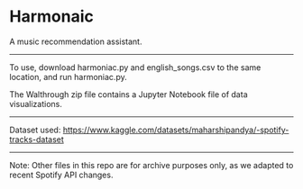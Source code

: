 # Harmonaic
A music recommendation assistant.
_________________________________________________________________________________________________________
To use, download harmoniac.py and english_songs.csv to the same location, and run harmoniac.py.

The Walthrough zip file contains a Jupyter Notebook file of data visualizations.
_________________________________________________________________________________________________________

Dataset used: https://www.kaggle.com/datasets/maharshipandya/-spotify-tracks-dataset
_________________________________________________________________________________________________________


Note: Other files in this repo are for archive purposes only, as we adapted to recent Spotify API changes.

